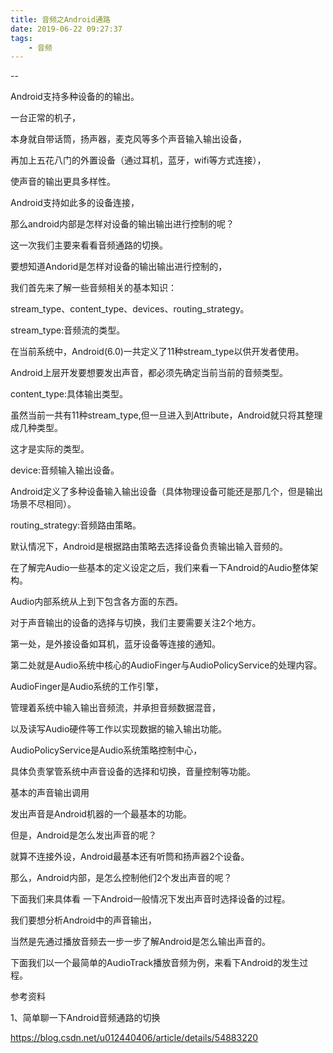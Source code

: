 ```yaml
---
title: 音频之Android通路
date: 2019-06-22 09:27:37
tags:
	- 音频
---
```


--

Android支持多种设备的的输出。

一台正常的机子，

本身就自带话筒，扬声器，麦克风等多个声音输入输出设备，

再加上五花八门的外置设备（通过耳机，蓝牙，wifi等方式连接），

使声音的输出更具多样性。

Android支持如此多的设备连接，

那么android内部是怎样对设备的输出输出进行控制的呢？

这一次我们主要来看看音频通路的切换。



要想知道Andorid是怎样对设备的输出输出进行控制的，

我们首先来了解一些音频相关的基本知识：

 stream_type、content_type、devices、routing_strategy。

stream_type:音频流的类型。

在当前系统中，Android(6.0)一共定义了11种stream_type以供开发者使用。

Android上层开发要想要发出声音，都必须先确定当前当前的音频类型。

content_type:具体输出类型。

虽然当前一共有11种stream_type,但一旦进入到Attribute，Android就只将其整理成几种类型。

这才是实际的类型。

device:音频输入输出设备。

Android定义了多种设备输入输出设备（具体物理设备可能还是那几个，但是输出场景不尽相同）。

routing_strategy:音频路由策略。

默认情况下，Android是根据路由策略去选择设备负责输出输入音频的。



在了解完Audio一些基本的定义设定之后，我们来看一下Android的Audio整体架构。

Audio内部系统从上到下包含各方面的东西。

对于声音输出的设备的选择与切换，我们主要需要关注2个地方。

第一处，是外接设备如耳机，蓝牙设备等连接的通知。

第二处就是Audio系统中核心的AudioFinger与AudioPolicyService的处理内容。

AudioFinger是Audio系统的工作引擎，

管理着系统中输入输出音频流，并承担音频数据混音，

以及读写Audio硬件等工作以实现数据的输入输出功能。

AudioPolicyService是Audio系统策略控制中心，

具体负责掌管系统中声音设备的选择和切换，音量控制等功能。



基本的声音输出调用

发出声音是Android机器的一个最基本的功能。

但是，Android是怎么发出声音的呢？

就算不连接外设，Android最基本还有听筒和扬声器2个设备。

那么，Android内部，是怎么控制他们2个发出声音的呢？

下面我们来具体看 一下Android一般情况下发出声音时选择设备的过程。

我们要想分析Android中的声音输出，

当然是先通过播放音频去一步一步了解Android是怎么输出声音的。

下面我们以一个最简单的AudioTrack播放音频为例，来看下Android的发生过程。



参考资料

1、简单聊一下Android音频通路的切换

https://blog.csdn.net/u012440406/article/details/54883220

